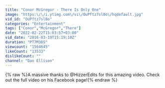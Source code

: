 ```yaml
---
title: "Conor McGregor - There Is Only One"
image: "https:\/\/i.ytimg.com\/vi\/OuPftz7sl8o\/hqdefault.jpg"
vid_id: "OuPftz7sl8o"
categories: "Entertainment"
tags: ["Conor","McGregor","There"]
date: "2022-02-22T15:03:57+03:00"
vid_date: "2016-03-19T15:19:10Z"
duration: "PT7M36S"
viewcount: "1564645"
likeCount: "13533"
dislikeCount: ""
channel: "Dan Ellison"
---
```

{% raw %}A massive thanks to @HizzerEdits for this amazing video. Check out the full video on his Facebook page!{% endraw %}
